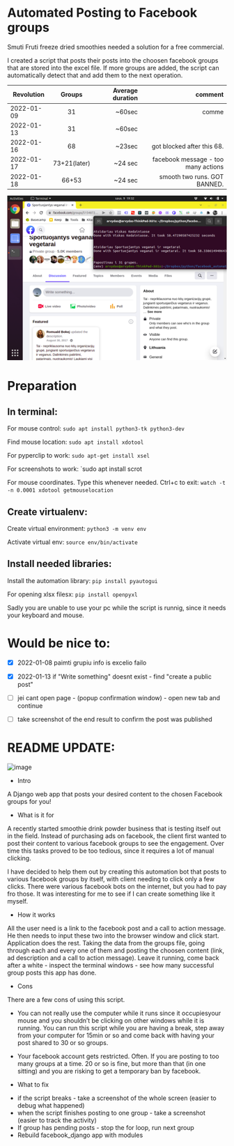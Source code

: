 # Automated Posting to Facebook groups

Smuti Fruti freeze dried smoothies needed a solution for a free commercial.

I created a script that posts their posts into the choosen facebook groups that are stored into the excel file. If more groups are added, the script can automatically detect that and add them to the next operation.


  | Revolution    | Groups           | Average duration  | comment |	   
  | ------------- |:-------------:| -----:|-------:|	 
  | 2022-01-09      | 31 | ~60sec | comme
  | 2022-01-13      | 31      |   ~60sec |
| 2022-01-16      |   68    |   ~23sec | got blocked after this 68.|
|2022-01-17 |	  73+21(later) |~24 sec | facebook message - too many actions|
|2022-01-18 |	  66+53 |~24 sec | smooth two runs. GOT BANNED. |


![Alt text](https://github.com/arvydasg/facebook_automated_groups/blob/master/resources/1st.png)

# Preparation

## In terminal:

For mouse control:
`sudo apt install python3-tk python3-dev`

Find mouse location:
`sudo apt install xdotool`

For pyperclip to work:
`sudo apt-get install xsel`

For screenshots to work:
`sudo apt install scrot

For mouse coordinates. Type this whenever needed. Ctrl+c to exit:
`watch -t -n 0.0001 xdotool getmouselocation`

## Create virtualenv:

Create virtual environment:
`python3 -m venv env`

Activate virtual env:
`source env/bin/activate`

## Install needed libraries:

Install the automation library:
`pip install pyautogui`

For opening xlsx filesx:
`pip install openpyxl`

Sadly you are unable to use your pc while the script is runnig, since it needs your keyboard and mouse.

# Would be nice to:
- [x] 2022-01-08 paimti grupiu info is excelio failo
- [x] 2022-01-13 if "Write something" doesnt exist - find "create a public post"
- [ ] jei cant open page - (popup confirmation window) - open new tab and continue
- [ ] take screenshot of the end result to confirm the post was published





# README UPDATE:

![image](https://github.com/azegas/facebook_automated_groups/assets/78803192/9c20f76b-bf24-4826-a8a1-e25271f55763)


* Intro

A Django web app that posts your desired content to the chosen Facebook groups
for you!

* What is it for

A recently started smoothie drink powder business that is testing itself out in
the field. Instead of purchasing ads on facebook, the client first wanted to
post their content to various facebook groups to see the engagement. Over time
this tasks proved to be too tedious, since it requires a lot of manual
clicking.

I have decided to help them out by creating this automation bot that posts to
various facebook groups by itself, with client needing to click only a few
clicks. There were various facebook bots on the internet, but you had to pay
fro those. It was interesting for me to see if I can create something like it
myself.

* How it works

All the user need is a link to the facebook post and a call to action message.
He then needs to input these two into the browser window and click start.
Application does the rest. Taking the data from the groups file, going through
each and every one of them and posting the choosen content (link, ad
description and a call to action message). Leave it running, come back after a
white - inspect the terminal windows - see how many successful group posts this
app has done.

* Cons

There are a few cons of using this script.

- You can not really use the computer while it runs since it occupiesyour mouse
  and you shouldn’t be clicking on other windows while it is running. You can
  run this script while you are having a break, step away from your computer
  for 15min or so and come back with having your post shared to 30 or so
  groups.

- Your facebook account gets restricted. Often. If you are posting to too many
  groups at a time. 20 or so is fine, but more than that (in one sitting) and
  you are risking to get a temporary ban by facebook.

* What to fix

- if the script breaks - take a screenshot of the whole screen (easier to debug
  what happened)
- when the script finishes posting to one group - take a screenshot (easier to
  track the activity)
- If group has pending posts - stop the for loop, run next group
- Rebuild facebook_django app with modules
